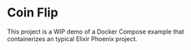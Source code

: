 # Coin Flip

This project is a WIP demo of a Docker Compose example that containerizes an typical Elixir Phoenix project.